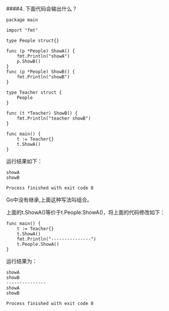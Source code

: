 ####4. 下面代码会输出什么？
~~~
package main

import "fmt"

type People struct{}

func (p *People) ShowA() {
	fmt.Println("showA")
	p.ShowB()
}
func (p *People) ShowB() {
	fmt.Println("showB")
}

type Teacher struct {
	People
}

func (t *Teacher) ShowB() {
	fmt.Println("teacher showB")
}

func main() {
	t := Teacher{}
	t.ShowA()
}
~~~
运行结果如下：
~~~
showA
showB

Process finished with exit code 0
~~~
Go中没有继承,上面这种写法叫组合。

上面的t.ShowA()等价于t.People.ShowA()，将上面的代码修改如下：
~~~
func main() {
	t := Teacher{}
	t.ShowA()
	fmt.Println("---------------")
	t.People.ShowA()
}
~~~
运行结果为：
~~~
showA
showB
---------------
showA
showB

Process finished with exit code 0
~~~